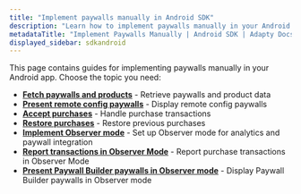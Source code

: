 ```yaml
---
title: "Implement paywalls manually in Android SDK"
description: "Learn how to implement paywalls manually in your Android app with Adapty SDK."
metadataTitle: "Implement Paywalls Manually | Android SDK | Adapty Docs"
displayed_sidebar: sdkandroid
---
```


This page contains guides for implementing paywalls manually in your Android app. Choose the topic you need:

- **[Fetch paywalls and products](fetch-paywalls-and-products-android)** - Retrieve paywalls and product data
- **[Present remote config paywalls](present-remote-config-paywalls-android)** - Display remote config paywalls
- **[Accept purchases](android-making-purchases)** - Handle purchase transactions
- **[Restore purchases](android-restore-purchase)** - Restore previous purchases
- **[Implement Observer mode](implement-observer-mode-android)** - Set up Observer mode for analytics and paywall integration
- **[Report transactions in Observer Mode](report-transactions-observer-mode-android)** - Report purchase transactions in Observer Mode
- **[Present Paywall Builder paywalls in Observer mode](android-present-paywall-builder-paywalls-in-observer-mode)** - Display Paywall Builder paywalls in Observer mode 